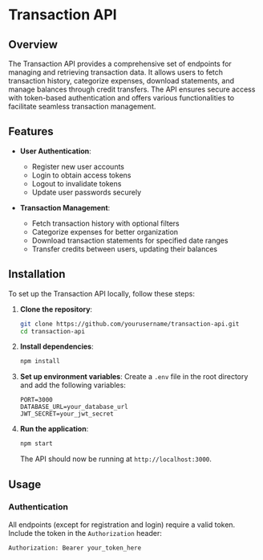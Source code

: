 # Transaction API

## Overview
The Transaction API provides a comprehensive set of endpoints for managing and retrieving transaction data. It allows users to fetch transaction history, categorize expenses, download statements, and manage balances through credit transfers. The API ensures secure access with token-based authentication and offers various functionalities to facilitate seamless transaction management.

## Features
- **User Authentication**:
  - Register new user accounts
  - Login to obtain access tokens
  - Logout to invalidate tokens
  - Update user passwords securely

- **Transaction Management**:
  - Fetch transaction history with optional filters
  - Categorize expenses for better organization
  - Download transaction statements for specified date ranges
  - Transfer credits between users, updating their balances

## Installation
To set up the Transaction API locally, follow these steps:

1. **Clone the repository**:
    ```bash
    git clone https://github.com/yourusername/transaction-api.git
    cd transaction-api
    ```

2. **Install dependencies**:
    ```bash
    npm install
    ```

3. **Set up environment variables**:
    Create a `.env` file in the root directory and add the following variables:
    ```plaintext
    PORT=3000
    DATABASE_URL=your_database_url
    JWT_SECRET=your_jwt_secret
    ```

4. **Run the application**:
    ```bash
    npm start
    ```

    The API should now be running at `http://localhost:3000`.

## Usage
### Authentication
All endpoints (except for registration and login) require a valid token. Include the token in the `Authorization` header:

```http
Authorization: Bearer your_token_here
